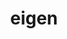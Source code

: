 ---
title: "eigen"
layout: cache
categories: [package, develop-2023-09-10]
meta: {"versions": ["3.4.0"], "compilers": ["apple-clang@=14.0.0", "gcc@=11.1.0", "gcc@=11.3.0", "gcc@=7.3.1", "oneapi@=2023.2.0"], "oss": ["amzn2", "ubuntu20.04", "ubuntu22.04", "ventura"], "platforms": ["darwin", "linux"], "targets": ["aarch64", "neoverse_n1", "ppc64le", "x86_64", "x86_64_v3"], "stacks": ["aws-isc", "aws-isc-aarch64", "data-vis-sdk", "e4s", "e4s-oneapi", "e4s-power", "ml-darwin-aarch64-mps", "ml-linux-x86_64-cpu", "ml-linux-x86_64-cuda", "ml-linux-x86_64-rocm", "root"], "num_specs": 10, "num_specs_by_stack": {"ml-darwin-aarch64-mps": 1, "root": 10, "aws-isc-aarch64": 2, "aws-isc": 1, "e4s-power": 1, "e4s-oneapi": 1, "e4s": 2, "data-vis-sdk": 1, "ml-linux-x86_64-cpu": 1, "ml-linux-x86_64-cuda": 1, "ml-linux-x86_64-rocm": 1}}
spec_details: [{"hash": "s5suzfxtpvxfs4vakjd7ri4i7qh55lsp", "compiler": "apple-clang@=14.0.0", "versions": ["3.4.0"], "os": "ventura", "platform": "darwin", "target": "aarch64", "variants": ["build_system=cmake", "build_type=RelWithDebInfo", "generator=make", "~ipo"], "stacks": ["ml-darwin-aarch64-mps", "root"], "size": "-", "tarball": "https://binaries.spack.io/develop-2023-09-10/build_cache/darwin-ventura-aarch64/apple-clang-14.0.0/eigen-3.4.0/darwin-ventura-aarch64-apple-clang-14.0.0-eigen-3.4.0-s5suzfxtpvxfs4vakjd7ri4i7qh55lsp.spack"}, {"hash": "sxo5sux7u3woescardrpiewy2c3dlypc", "compiler": "gcc@=7.3.1", "versions": ["3.4.0"], "os": "amzn2", "platform": "linux", "target": "aarch64", "variants": ["build_system=cmake", "build_type=RelWithDebInfo", "generator=make", "~ipo"], "stacks": ["root", "aws-isc-aarch64"], "size": "-", "tarball": "https://binaries.spack.io/develop-2023-09-10/build_cache/linux-amzn2-aarch64/gcc-7.3.1/eigen-3.4.0/linux-amzn2-aarch64-gcc-7.3.1-eigen-3.4.0-sxo5sux7u3woescardrpiewy2c3dlypc.spack"}, {"hash": "o4ynu4ze2yumlnmz4adabxl54bytw6ff", "compiler": "gcc@=7.3.1", "versions": ["3.4.0"], "os": "amzn2", "platform": "linux", "target": "neoverse_n1", "variants": ["build_system=cmake", "build_type=RelWithDebInfo", "generator=make", "~ipo"], "stacks": ["root", "aws-isc-aarch64"], "size": "-", "tarball": "https://binaries.spack.io/develop-2023-09-10/build_cache/linux-amzn2-neoverse_n1/gcc-7.3.1/eigen-3.4.0/linux-amzn2-neoverse_n1-gcc-7.3.1-eigen-3.4.0-o4ynu4ze2yumlnmz4adabxl54bytw6ff.spack"}, {"hash": "t7rq5htrmpzk5giqltcim4yfqq4ia4mx", "compiler": "gcc@=7.3.1", "versions": ["3.4.0"], "os": "amzn2", "platform": "linux", "target": "x86_64_v3", "variants": ["build_system=cmake", "build_type=RelWithDebInfo", "generator=make", "~ipo"], "stacks": ["root", "aws-isc"], "size": "-", "tarball": "https://binaries.spack.io/develop-2023-09-10/build_cache/linux-amzn2-x86_64_v3/gcc-7.3.1/eigen-3.4.0/linux-amzn2-x86_64_v3-gcc-7.3.1-eigen-3.4.0-t7rq5htrmpzk5giqltcim4yfqq4ia4mx.spack"}, {"hash": "eiao2xb7olzpbjai2hyzy4mubsousmhi", "compiler": "gcc@=11.1.0", "versions": ["3.4.0"], "os": "ubuntu20.04", "platform": "linux", "target": "ppc64le", "variants": ["build_system=cmake", "build_type=RelWithDebInfo", "generator=make", "~ipo"], "stacks": ["root", "e4s-power"], "size": "-", "tarball": "https://binaries.spack.io/develop-2023-09-10/build_cache/linux-ubuntu20.04-ppc64le/gcc-11.1.0/eigen-3.4.0/linux-ubuntu20.04-ppc64le-gcc-11.1.0-eigen-3.4.0-eiao2xb7olzpbjai2hyzy4mubsousmhi.spack"}, {"hash": "h3rjmjzklyiswzz3z3ccdce777let32g", "compiler": "oneapi@=2023.2.0", "versions": ["3.4.0"], "os": "ubuntu20.04", "platform": "linux", "target": "x86_64", "variants": ["build_system=cmake", "build_type=RelWithDebInfo", "generator=make", "~ipo"], "stacks": ["e4s-oneapi", "root"], "size": "-", "tarball": "https://binaries.spack.io/develop-2023-09-10/build_cache/linux-ubuntu20.04-x86_64/oneapi-2023.2.0/eigen-3.4.0/linux-ubuntu20.04-x86_64-oneapi-2023.2.0-eigen-3.4.0-h3rjmjzklyiswzz3z3ccdce777let32g.spack"}, {"hash": "m5x4wtac5jd3hdxsvisdlbrs2zeutgw7", "compiler": "gcc@=11.1.0", "versions": ["3.4.0"], "os": "ubuntu20.04", "platform": "linux", "target": "x86_64_v3", "variants": ["build_system=cmake", "build_type=RelWithDebInfo", "generator=make", "~ipo"], "stacks": ["root", "e4s"], "size": "-", "tarball": "https://binaries.spack.io/develop-2023-09-10/build_cache/linux-ubuntu20.04-x86_64_v3/gcc-11.1.0/eigen-3.4.0/linux-ubuntu20.04-x86_64_v3-gcc-11.1.0-eigen-3.4.0-m5x4wtac5jd3hdxsvisdlbrs2zeutgw7.spack"}, {"hash": "kxjedpobwtbvousucs5i22qhsvnv2srk", "compiler": "gcc@=11.1.0", "versions": ["3.4.0"], "os": "ubuntu20.04", "platform": "linux", "target": "x86_64_v3", "variants": ["build_system=cmake", "build_type=RelWithDebInfo", "generator=make", "~ipo"], "stacks": ["root", "e4s"], "size": "-", "tarball": "https://binaries.spack.io/develop-2023-09-10/build_cache/linux-ubuntu20.04-x86_64_v3/gcc-11.1.0/eigen-3.4.0/linux-ubuntu20.04-x86_64_v3-gcc-11.1.0-eigen-3.4.0-kxjedpobwtbvousucs5i22qhsvnv2srk.spack"}, {"hash": "sj5sbjz4ym35mzodavztd452h67st244", "compiler": "gcc@=11.1.0", "versions": ["3.4.0"], "os": "ubuntu20.04", "platform": "linux", "target": "x86_64_v3", "variants": ["build_system=cmake", "build_type=RelWithDebInfo", "generator=make", "~ipo"], "stacks": ["root", "data-vis-sdk"], "size": "-", "tarball": "https://binaries.spack.io/develop-2023-09-10/build_cache/linux-ubuntu20.04-x86_64_v3/gcc-11.1.0/eigen-3.4.0/linux-ubuntu20.04-x86_64_v3-gcc-11.1.0-eigen-3.4.0-sj5sbjz4ym35mzodavztd452h67st244.spack"}, {"hash": "i6cboscco4bilroq3lxgpibqtytauwrz", "compiler": "gcc@=11.3.0", "versions": ["3.4.0"], "os": "ubuntu22.04", "platform": "linux", "target": "x86_64_v3", "variants": ["build_system=cmake", "build_type=RelWithDebInfo", "generator=make", "~ipo"], "stacks": ["root", "ml-linux-x86_64-cpu", "ml-linux-x86_64-cuda", "ml-linux-x86_64-rocm"], "size": "-", "tarball": "https://binaries.spack.io/develop-2023-09-10/build_cache/linux-ubuntu22.04-x86_64_v3/gcc-11.3.0/eigen-3.4.0/linux-ubuntu22.04-x86_64_v3-gcc-11.3.0-eigen-3.4.0-i6cboscco4bilroq3lxgpibqtytauwrz.spack"}]
---